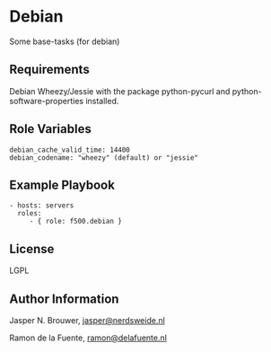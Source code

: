 Debian
========

Some base-tasks (for debian)

Requirements
------------

Debian Wheezy/Jessie with the package python-pycurl and python-software-properties installed.

Role Variables
--------------

    debian_cache_valid_time: 14400
    debian_codename: "wheezy" (default) or "jessie"

Example Playbook
-------------------------

    - hosts: servers
      roles:
         - { role: f500.debian }

License
-------

LGPL

Author Information
------------------

Jasper N. Brouwer, jasper@nerdsweide.nl

Ramon de la Fuente, ramon@delafuente.nl
